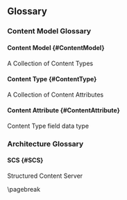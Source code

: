 ## Glossary

### Content Model Glossary

#### Content Model {#ContentModel}

A Collection of Content Types

#### Content Type {#ContentType}

A Collection of Content Attributes

#### Content Attribute {#ContentAttribute}

Content Type field data type

### Architecture Glossary

#### SCS {#SCS}

Structured Content Server

\pagebreak
